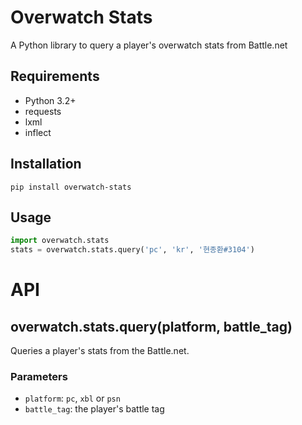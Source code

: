 # Overwatch Stats
A Python library to query a player's overwatch stats from Battle.net

## Requirements
- Python 3.2+
- requests
- lxml
- inflect

## Installation
	pip install overwatch-stats

## Usage
```python
import overwatch.stats
stats = overwatch.stats.query('pc', 'kr', '현종환#3104')
```

# API
## overwatch.stats.query(platform, battle_tag)
Queries a player's stats from the Battle.net.
### Parameters
- `platform`: `pc`, `xbl` or `psn`
- `battle_tag`: the player's battle tag
